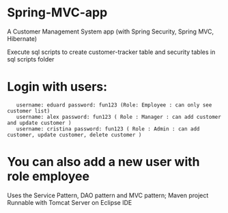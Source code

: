 # Spring-MVC-app

A Customer Management System app (with Spring Security, Spring MVC, Hibernate)

Execute sql scripts to create customer-tracker table and security tables in sql scripts folder


# Login with users:
       username: eduard password: fun123 (Role: Employee : can only see customer list) 
       username: alex password: fun123 ( Role : Manager : can add customer and update customer )
       username: cristina password: fun123 ( Role : Admin : can add customer, update customer, delete customer )
# You can also add a new user with role employee

 Uses the Service Pattern, DAO pattern and MVC pattern;
 Maven project 
 Runnable with Tomcat Server on Eclipse IDE
